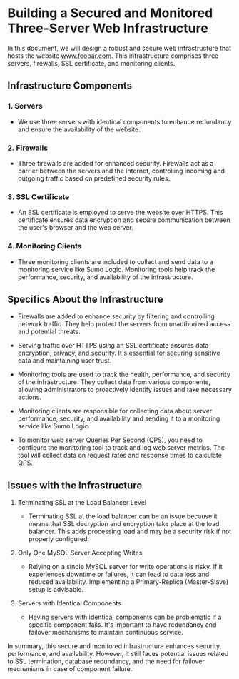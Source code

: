 # Building a Secured and Monitored Three-Server Web Infrastructure

In this document, we will design a robust and secure web infrastructure that hosts the website www.foobar.com. This infrastructure comprises three servers, firewalls, SSL certificate, and monitoring clients.

## Infrastructure Components

### 1. Servers

   - We use three servers with identical components to enhance redundancy and ensure the availability of the website.

### 2. Firewalls

   - Three firewalls are added for enhanced security. Firewalls act as a barrier between the servers and the internet, controlling incoming and outgoing traffic based on predefined security rules.

### 3. SSL Certificate

   - An SSL certificate is employed to serve the website over HTTPS. This certificate ensures data encryption and secure communication between the user's browser and the web server.

### 4. Monitoring Clients

   - Three monitoring clients are included to collect and send data to a monitoring service like Sumo Logic. Monitoring tools help track the performance, security, and availability of the infrastructure.

## Specifics About the Infrastructure

- Firewalls are added to enhance security by filtering and controlling network traffic. They help protect the servers from unauthorized access and potential threats.

- Serving traffic over HTTPS using an SSL certificate ensures data encryption, privacy, and security. It's essential for securing sensitive data and maintaining user trust.

- Monitoring tools are used to track the health, performance, and security of the infrastructure. They collect data from various components, allowing administrators to proactively identify issues and take necessary actions.

- Monitoring clients are responsible for collecting data about server performance, security, and availability and sending it to a monitoring service like Sumo Logic.

- To monitor web server Queries Per Second (QPS), you need to configure the monitoring tool to track and log web server metrics. The tool will collect data on request rates and response times to calculate QPS.

## Issues with the Infrastructure

1. Terminating SSL at the Load Balancer Level

   - Terminating SSL at the load balancer can be an issue because it means that SSL decryption and encryption take place at the load balancer. This adds processing load and may be a security risk if not properly configured.

2. Only One MySQL Server Accepting Writes

   - Relying on a single MySQL server for write operations is risky. If it experiences downtime or failures, it can lead to data loss and reduced availability. Implementing a Primary-Replica (Master-Slave) setup is advisable.

3. Servers with Identical Components

   - Having servers with identical components can be problematic if a specific component fails. It's important to have redundancy and failover mechanisms to maintain continuous service.

In summary, this secure and monitored infrastructure enhances security, performance, and availability. However, it still faces potential issues related to SSL termination, database redundancy, and the need for failover mechanisms in case of component failure.

